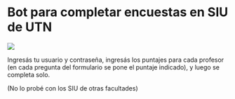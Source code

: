 # Bot para completar encuestas en SIU de UTN

![](https://github.com/Zeta2003x/siu_encuestas/assets/68617084/dafcc5e6-643c-4488-9f6b-9f3f4ec863cc)

Ingresás tu usuario y contraseña, ingresás los puntajes para cada profesor (en cada pregunta del formulario se pone el puntaje indicado), y luego se completa solo.

(No lo probé con los SIU de otras facultades)
